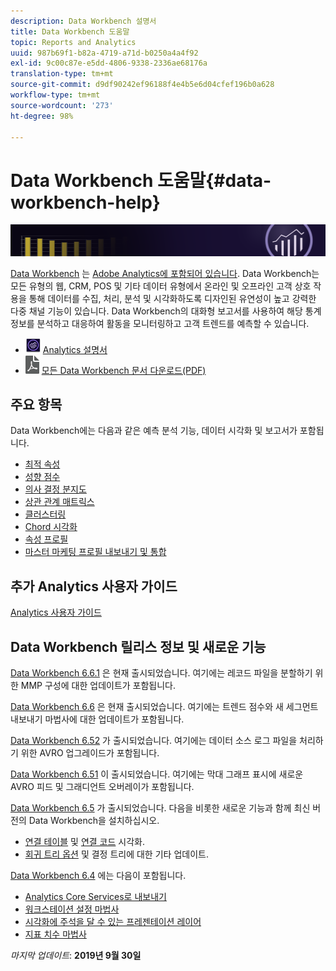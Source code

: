 ```yaml
---
description: Data Workbench 설명서
title: Data Workbench 도움말
topic: Reports and Analytics
uuid: 987b69f1-b82a-4719-a71d-b0250a4a4f92
exl-id: 9c00c87e-e5dd-4806-9338-2336ae68176a
translation-type: tm+mt
source-git-commit: d9df90242ef96188f4e4b5e6d04cfef196b0a628
workflow-type: tm+mt
source-wordcount: '273'
ht-degree: 98%

---
```


# Data Workbench 도움말{#data-workbench-help}

![배너](/help/home/assets/doc_banner_workbench.png)

[Data Workbench](http://www.adobe.com/kr/solutions/digital-analytics/data-workbench.html) 는 [Adobe Analytics에 포함되어 있습니다](http://www.adobe.com/kr/solutions/digital-analytics.html). Data Workbench는 모든 유형의 웹, CRM, POS 및 기타 데이터 유형에서 온라인 및 오프라인 고객 상호 작용을 통해 데이터를 수집, 처리, 분석 및 시각화하도록 디자인된 유연성이 높고 강력한 다중 채널 기능이 있습니다. Data Workbench의 대화형 보고서를 사용하여 해당 통계 정보를 분석하고 대응하여 활동을 모니터링하고 고객 트렌드를 예측할 수 있습니다.

* ![Analytics 아이콘](assets/analytics-icon-24.png) [Analytics 설명서](https://docs.adobe.com/content/help/ko-KR/analytics/landing/home.html)
* ![pdf 아이콘](assets/pdf_icon.png) [모든 Data Workbench 문서 다운로드(PDF)](/help/home/assets/data-workbench.pdf)

## 주요 항목

Data Workbench에는 다음과 같은 예측 분석 기능, 데이터 시각화 및 보고서가 포함됩니다.

* [최적 속성](/help/home/c-get-started/c-attribution-profiles/c-attrib-algorithmic/c-attrib-algorithmic.md)
* [성향 점수](/help/home/c-get-started/c-analysis-vis/c-visitor-propensity/c-visitor-propensity.md)
* [의사 결정 분지도](/help/home/c-get-started/c-analysis-vis/c-decision-trees/c-decision-trees.md)
* [상관 관계 매트릭스](/help/home/c-get-started/c-analysis-vis/c-correlation-analysis/c-correlation-analysis.md)
* [클러스터링](/help/home/c-get-started/c-analysis-vis/c-visitor-cluster/c-visitor-cluster.md)
* [Chord 시각화](/help/home/c-get-started/c-analysis-vis/c-chord-visualization.md)
* [속성 프로필](/help/home/c-get-started/c-attribution-profiles/c-rules-attrib/c-rules-attrib.md)
* [마스터 마케팅 프로필 내보내기 및 통합](/help/home/c-get-started/c-exp-data-seg-exp/c-mmp-integration.md)

## 추가 Analytics 사용자 가이드

[Analytics 사용자 가이드](https://docs.adobe.com/content/help/en/analytics/landing/home.html)

## Data Workbench 릴리스 정보 및 새로운 기능

[Data Workbench 6.6.1](/help/home/c-release-notes-insight/c-6-6-1.md) 은 현재 출시되었습니다. 여기에는 레코드 파일을 분할하기 위한 MMP 구성에 대한 업데이트가 포함됩니다.

[Data Workbench 6.6](/help/home/c-release-notes-insight/c-6-6.md) 은 현재 출시되었습니다. 여기에는 트렌드 점수와 새 세그먼트 내보내기 마법사에 대한 업데이트가 포함됩니다.

[Data Workbench 6.52](/help/home/c-release-notes-insight/c-6-52.md) 가 출시되었습니다. 여기에는 데이터 소스 로그 파일을 처리하기 위한 AVRO 업그레이드가 포함됩니다.

[Data Workbench 6.51](/help/home/c-release-notes-insight/c-6-51.md) 이 출시되었습니다. 여기에는 막대 그래프 표시에 새로운 AVRO 피드 및 그래디언트 오버레이가 포함됩니다.

[Data Workbench 6.5](/help/home/c-release-notes-insight/c-6-5.md) 가 출시되었습니다. 다음을 비롯한 새로운 기능과 함께 최신 버전의 Data Workbench을 설치하십시오.

* [연결 테이블](/help/home/c-get-started/c-analysis-vis/associations-visualization.md) 및 [연결 코드](/help/home/c-get-started/c-analysis-vis/associations-chord.md) 시각화.
* [회귀 트리 옵션](/help/home/c-get-started/c-analysis-vis/c-decision-trees/c-decision-trees-regression.md) 및 결정 트리에 대한 기타 업데이트.

[Data Workbench 6.4](/help/home/c-release-notes-insight/c-6-4/c-6-4.md) 에는 다음이 포함됩니다.

* [Analytics Core Services로 내보내기](/help/home/c-release-notes-insight/c-6-4/dwb-crs-integration.md)
* [워크스테이션 설정 마법사](/help/home/c-install-insight/install-setup/dwb-client-installer.md)
* [시각화에 주석을 달 수 있는 프레젠테이션 레이어](/help/home/c-get-started/c-vis/c-present-layer.md)
* [지표 치수 마법사](/help/home/c-get-started/c-vis/dwb-create-metricdim/dwb-create-metricdim.md)

*마지막 업데이트*: **2019년 9월 30일**
